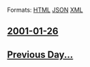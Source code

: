 
Formats: [HTML](2001/01/26/index.html)  [JSON](2001/01/26/index.json)  [XML](2001/01/26/index.xml)  

## [2001-01-26](/news/2001/01/26/index.md)

## [Previous Day...](/news/2001/01/25/index.md)

